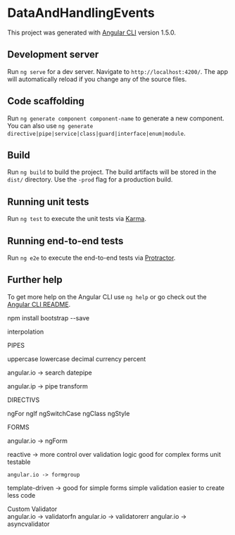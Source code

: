 # DataAndHandlingEvents

This project was generated with [Angular CLI](https://github.com/angular/angular-cli) version 1.5.0.

## Development server

Run `ng serve` for a dev server. Navigate to `http://localhost:4200/`. The app will automatically reload if you change any of the source files.

## Code scaffolding

Run `ng generate component component-name` to generate a new component. You can also use `ng generate directive|pipe|service|class|guard|interface|enum|module`.

## Build

Run `ng build` to build the project. The build artifacts will be stored in the `dist/` directory. Use the `-prod` flag for a production build.

## Running unit tests

Run `ng test` to execute the unit tests via [Karma](https://karma-runner.github.io).

## Running end-to-end tests

Run `ng e2e` to execute the end-to-end tests via [Protractor](http://www.protractortest.org/).

## Further help

To get more help on the Angular CLI use `ng help` or go check out the [Angular CLI README](https://github.com/angular/angular-cli/blob/master/README.md).


 npm install bootstrap --save

 interpolation


 PIPES

 uppercase
 lowercase
 decimal
 currency
 percent


angular.io -> search datepipe

angular.ip -> pipe transform

DIRECTIVS

ngFor
ngIf
ngSwitchCase
ngClass
ngStyle

FORMS

angular.io -> ngForm

reactive ->
    more control over validation logic
    good for complex forms
    unit testable

    angular.io -> formgroup

template-driven ->
    good for simple forms
    simple validation
    easier to create
    less code

Custom Validator   
angular.io -> validatorfn
angular.io -> validatorerr
angular.io -> asyncvalidator
